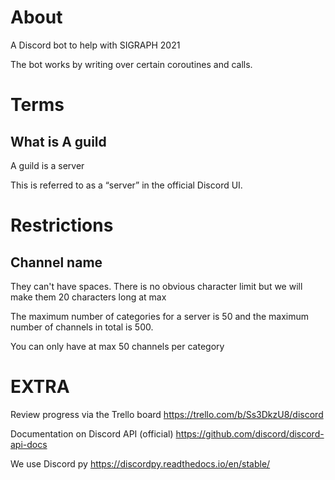 # About
A Discord bot to help with SIGRAPH 2021

The bot works by writing over certain coroutines and calls.


# Terms
## What is A guild
A guild is a server

This is referred to as a “server” in the official Discord UI.



# Restrictions
## Channel name
They can't have spaces. There is no obvious character limit but we will make them 20 characters long at max

The maximum number of categories for a server is 50 and the maximum number of channels in total is 500.

You can only have at max 50 channels per category


# EXTRA
Review progress via the Trello board
https://trello.com/b/Ss3DkzU8/discord

Documentation on Discord API (official)
https://github.com/discord/discord-api-docs

We use Discord py
https://discordpy.readthedocs.io/en/stable/

